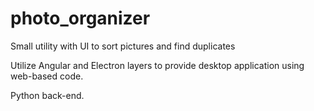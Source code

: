 # photo_organizer
Small utility with UI to sort pictures and find duplicates

Utilize Angular and Electron layers to provide desktop application using web-based code.

Python back-end.
